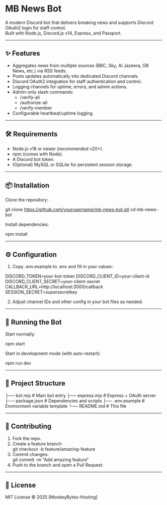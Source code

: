 # MB News Bot

A modern Discord bot that delivers breaking news and supports Discord OAuth2 login for staff control.  
Built with Node.js, Discord.js v14, Express, and Passport.

---

## ✨ Features
- Aggregates news from multiple sources (BBC, Sky, Al Jazeera, GB News, etc.) via RSS feeds.  
- Posts updates automatically into dedicated Discord channels.  
- Discord OAuth2 integration for staff authentication and control.  
- Logging channels for uptime, errors, and admin actions.  
- Admin-only slash commands:
  - /verify-all
  - /authorize-all
  - /verify-member
- Configurable heartbeat/uptime logging.

---

## 🛠 Requirements
- Node.js v18 or newer (recommended v20+).  
- npm (comes with Node).  
- A Discord bot token.  
- (Optional) MySQL or SQLite for persistent session storage.

---

## 📦 Installation

Clone the repository:

git clone https://github.com/yourusername/mb-news-bot.git
cd mb-news-bot

Install dependencies:

npm install

---

## ⚙️ Configuration

1. Copy .env.example to .env and fill in your values:

DISCORD_TOKEN=your-bot-token
DISCORD_CLIENT_ID=your-client-id
DISCORD_CLIENT_SECRET=your-client-secret
CALLBACK_URL=http://localhost:3000/callback
SESSION_SECRET=supersecretkey

2. Adjust channel IDs and other config in your bot files as needed.

---

## 🚀 Running the Bot

Start normally:

npm start

Start in development mode (with auto-restart):

npm run dev

---

## 📂 Project Structure

├── bot.mjs          # Main bot entry
├── express.mjs      # Express + OAuth server
├── package.json     # Dependencies and scripts
├── .env.example     # Environment variable template
└── README.md        # This file

---

## 🤝 Contributing

1. Fork the repo.  
2. Create a feature branch:  
   git checkout -b feature/amazing-feature
3. Commit changes:  
   git commit -m "Add amazing feature"
4. Push to the branch and open a Pull Request.  

---

## 📜 License

MIT License © 2025 [MonkeyBytes-Hosting]
